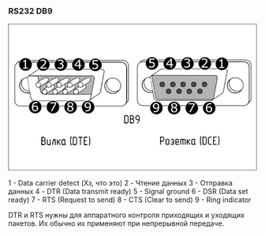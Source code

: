 ### RS232 DB9
![alt text](embededResources/rs232pins.png)

1 - Data carrier detect (Хз, что это)
2 - Чтение данных
3 - Отправка данных
4 - DTR (Data transmit ready)
5 - Signal ground
6 - DSR (Data set ready)
7 - RTS (Request to send)
8 - CTS (Clear to send)
9 - Ring indicator

DTR и RTS нужны для аппаратного контроля приходящих и уходящих пакетов. Их обычно их применяют при непрерывной передаче.